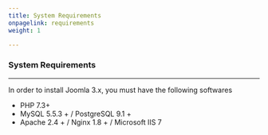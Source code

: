 ```yaml
---
title: System Requirements
onpagelink: requirements
weight: 1

---
```


###  **System Requirements**
-------------------

In order to install Joomla 3.x, you must have the following softwares

- PHP 7.3+
- MySQL 5.5.3 + / PostgreSQL 9.1 +
- Apache 2.4 + / Nginx 1.8 + / Microsoft IIS 7
 
